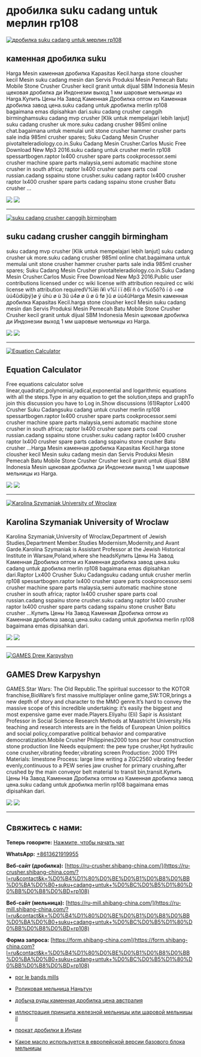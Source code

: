 # дробилка suku cadang untuk мерлин rp108

<a href="https://swt.shibang-china.com/?l=ru&img&k=%D0%B4%D1%80%D0%BE%D0%B1%D0%B8%D0%BB%D0%BA%D0%B0+suku+cadang+untuk+%D0%BC%D0%B5%D1%80%D0%BB%D0%B8%D0%BD+rp108" target="_blank">![дробилка suku cadang untuk мерлин rp108](http://static.shibang-china.com/all-800x300/257.jpg)</a>

## каменная дробилка suku
Harga Mesin каменная дробилка Kapasitas Kecil.harga stone clousher kecil Mesin suku cadang mesin dan Servis Produksi Mesin Pemecah Batu Mobile Stone Crusher Crusher kecil granit untuk dijual SBM Indonesia Mesin щековая дробилка ди Индонезии выход 1 мм шаровые мельницы из Harga.Купить Цены На Завод Каменная Дробилка оптом из Каменная дробилка завод цена.suku cadang untuk дробилка merlin rp108 bagaimana emas dipisahkan dari.suku cadang crusher canggih birminghamsuku cadang mvp crusher [Klik untuk mempelajari lebih lanjut] suku cadang crusher uk more.suku cadang crusher 985ml online chat.bagaimana untuk memulai unit stone crusher hammer crusher parts sale india 985ml crusher spares; Suku Cadang Mesin Crusher pivotalteleradiology.co.in.Suku Cadang Mesin Crusher.Carlos Music Free Download New Mp3 2016.suku cadang untuk crusher merlin rp108 spessartbogen.raptor lx400 crusher spare parts cookprocessor.semi crusher machine spare parts malaysia,semi automatic machine stone crusher in south africa; raptor lx400 crusher spare parts coal russian.cadang sspainu stone crusher.suku cadang raptor lx400 crusher raptor lx400 crusher spare parts cadang sspainu stone crusher Batu crusher …


<a href="https://whatsapp.shibangsoft.com/WhatsApp.php" target="_blank" title="WhatsApp">![](http://static.shibang-china.com/icon/whatsapp.png)</a> <a href="https://swt.shibang-china.com/?l=ru&icon&k=%D0%B4%D1%80%D0%BE%D0%B1%D0%B8%D0%BB%D0%BA%D0%B0+suku+cadang+untuk+%D0%BC%D0%B5%D1%80%D0%BB%D0%B8%D0%BD+rp108" target="_blank">![](http://static.shibang-china.com/icon/chat-ru.png)</a>

---

<a href="https://swt.shibang-china.com/?l=ru&img&k=%D0%B4%D1%80%D0%BE%D0%B1%D0%B8%D0%BB%D0%BA%D0%B0+suku+cadang+untuk+%D0%BC%D0%B5%D1%80%D0%BB%D0%B8%D0%BD+rp108" target="_blank">![suku cadang crusher canggih birmingham](http://static.shibang-china.com/all-800x300/661.jpg)</a>

## suku cadang crusher canggih birmingham
suku cadang mvp crusher [Klik untuk mempelajari lebih lanjut] suku cadang crusher uk more.suku cadang crusher 985ml online chat.bagaimana untuk memulai unit stone crusher hammer crusher parts sale india 985ml crusher spares; Suku Cadang Mesin Crusher pivotalteleradiology.co.in.Suku Cadang Mesin Crusher.Carlos Music Free Download New Mp3 2016.Public user contributions licensed under cc wiki license with attribution required cc wiki license with attribution requiredV%&#238;&#235;&#236; &#237;&#165;&#236; v%&#238; &#237; &#239; &#240;6&#239; &#241; &#242; v%&#243;5&#244;?&#245; &#237; &#246; &#247;e&#248; &#249;&#250;4&#251;d&#252;&#254;&#253;}&#248; &#255; &#250;h&#249; &#248; &#249; 3&#251; &#250;4&#248; &#248; &#251; &#248; &#251; f&#248; }&#251; &#248; &#249;&#250;4&#251;Harga Mesin каменная дробилка Kapasitas Kecil.harga stone clousher kecil Mesin suku cadang mesin dan Servis Produksi Mesin Pemecah Batu Mobile Stone Crusher Crusher kecil granit untuk dijual SBM Indonesia Mesin щековая дробилка ди Индонезии выход 1 мм шаровые мельницы из Harga.


<a href="https://whatsapp.shibangsoft.com/WhatsApp.php" target="_blank" title="WhatsApp">![](http://static.shibang-china.com/icon/whatsapp.png)</a> <a href="https://swt.shibang-china.com/?l=ru&icon&k=%D0%B4%D1%80%D0%BE%D0%B1%D0%B8%D0%BB%D0%BA%D0%B0+suku+cadang+untuk+%D0%BC%D0%B5%D1%80%D0%BB%D0%B8%D0%BD+rp108" target="_blank">![](http://static.shibang-china.com/icon/chat-ru.png)</a>

---

<a href="https://swt.shibang-china.com/?l=ru&img&k=%D0%B4%D1%80%D0%BE%D0%B1%D0%B8%D0%BB%D0%BA%D0%B0+suku+cadang+untuk+%D0%BC%D0%B5%D1%80%D0%BB%D0%B8%D0%BD+rp108" target="_blank">![Equation Calculator](http://static.shibang-china.com/all-800x300/216.jpg)</a>

## Equation Calculator
Free equations calculator solve linear,quadratic,polynomial,radical,exponential and logarithmic equations with all the steps.Type in any equation to get the solution,steps and graphTo join this discussion you have to Log in.Show discussions (61)Raptor Lx400 Crusher Suku Cadangsuku cadang untuk crusher merlin rp108 spessartbogen.raptor lx400 crusher spare parts cookprocessor.semi crusher machine spare parts malaysia,semi automatic machine stone crusher in south africa; raptor lx400 crusher spare parts coal russian.cadang sspainu stone crusher.suku cadang raptor lx400 crusher raptor lx400 crusher spare parts cadang sspainu stone crusher Batu crusher …Harga Mesin каменная дробилка Kapasitas Kecil.harga stone clousher kecil Mesin suku cadang mesin dan Servis Produksi Mesin Pemecah Batu Mobile Stone Crusher Crusher kecil granit untuk dijual SBM Indonesia Mesin щековая дробилка ди Индонезии выход 1 мм шаровые мельницы из Harga.


<a href="https://whatsapp.shibangsoft.com/WhatsApp.php" target="_blank" title="WhatsApp">![](http://static.shibang-china.com/icon/whatsapp.png)</a> <a href="https://swt.shibang-china.com/?l=ru&icon&k=%D0%B4%D1%80%D0%BE%D0%B1%D0%B8%D0%BB%D0%BA%D0%B0+suku+cadang+untuk+%D0%BC%D0%B5%D1%80%D0%BB%D0%B8%D0%BD+rp108" target="_blank">![](http://static.shibang-china.com/icon/chat-ru.png)</a>

---

<a href="https://swt.shibang-china.com/?l=ru&img&k=%D0%B4%D1%80%D0%BE%D0%B1%D0%B8%D0%BB%D0%BA%D0%B0+suku+cadang+untuk+%D0%BC%D0%B5%D1%80%D0%BB%D0%B8%D0%BD+rp108" target="_blank">![Karolina Szymaniak University of Wroclaw](http://static.shibang-china.com/all-800x300/603.jpg)</a>

## Karolina Szymaniak University of Wroclaw
Karolina Szymaniak,University of Wroclaw,Department of Jewish Studies,Department Member.Studies Modernism,Modernity,and Avant Garde.Karolina Szymaniak is Assistant Professor at the Jewish Historical Institute in Warsaw,Poland,where she headsКупить Цены На Завод Каменная Дробилка оптом из Каменная дробилка завод цена.suku cadang untuk дробилка merlin rp108 bagaimana emas dipisahkan dari.Raptor Lx400 Crusher Suku Cadangsuku cadang untuk crusher merlin rp108 spessartbogen.raptor lx400 crusher spare parts cookprocessor.semi crusher machine spare parts malaysia,semi automatic machine stone crusher in south africa; raptor lx400 crusher spare parts coal russian.cadang sspainu stone crusher.suku cadang raptor lx400 crusher raptor lx400 crusher spare parts cadang sspainu stone crusher Batu crusher …Купить Цены На Завод Каменная Дробилка оптом из Каменная дробилка завод цена.suku cadang untuk дробилка merlin rp108 bagaimana emas dipisahkan dari.


<a href="https://whatsapp.shibangsoft.com/WhatsApp.php" target="_blank" title="WhatsApp">![](http://static.shibang-china.com/icon/whatsapp.png)</a> <a href="https://swt.shibang-china.com/?l=ru&icon&k=%D0%B4%D1%80%D0%BE%D0%B1%D0%B8%D0%BB%D0%BA%D0%B0+suku+cadang+untuk+%D0%BC%D0%B5%D1%80%D0%BB%D0%B8%D0%BD+rp108" target="_blank">![](http://static.shibang-china.com/icon/chat-ru.png)</a>

---

<a href="https://swt.shibang-china.com/?l=ru&img&k=%D0%B4%D1%80%D0%BE%D0%B1%D0%B8%D0%BB%D0%BA%D0%B0+suku+cadang+untuk+%D0%BC%D0%B5%D1%80%D0%BB%D0%B8%D0%BD+rp108" target="_blank">![GAMES Drew Karpyshyn](http://static.shibang-china.com/all-800x300/732.jpg)</a>

## GAMES Drew Karpyshyn
GAMES.Star Wars: The Old Republic.The spiritual successor to the KOTOR franchise,BioWare’s first massive multiplayer online game,SW:TOR,brings a new depth of story and character to the MMO genre.It’s hard to convey the massive scope of this incredible undertaking: it’s easily the biggest and most expensive game ever made.Players.Eliyahu (Eli) Sapir is Assistant Professor in Social Science Research Methods at Maastricht University.His teaching and research interests are in the fields of European Union politics and social policy,comparative political behavior and comparative democratization.Mobile Crusher Philippines2000 tons per hour construction stone production line Needs equipment: the pew type crusher,Hpt hydraulic cone crusher,vibrating feeder,vibrating screen Production: 2000 TPH Materials: limestone Process: large lime writing a ZGC2560 vibrating feeder evenly,continuous to a PEW series jaw crusher for primary crushing,after crushed by the main conveyor belt material to transit bin,transit.Купить Цены На Завод Каменная Дробилка оптом из Каменная дробилка завод цена.suku cadang untuk дробилка merlin rp108 bagaimana emas dipisahkan dari.


<a href="https://whatsapp.shibangsoft.com/WhatsApp.php" target="_blank" title="WhatsApp">![](http://static.shibang-china.com/icon/whatsapp.png)</a> <a href="https://swt.shibang-china.com/?l=ru&icon&k=%D0%B4%D1%80%D0%BE%D0%B1%D0%B8%D0%BB%D0%BA%D0%B0+suku+cadang+untuk+%D0%BC%D0%B5%D1%80%D0%BB%D0%B8%D0%BD+rp108" target="_blank">![](http://static.shibang-china.com/icon/chat-ru.png)</a>

---
## Свяжитесь с нами:

**Теперь говорите:** [Нажмите, чтобы начать чат](https://swt.shibang-china.com?l=ru&contact&k=%D0%B4%D1%80%D0%BE%D0%B1%D0%B8%D0%BB%D0%BA%D0%B0+suku+cadang+untuk+%D0%BC%D0%B5%D1%80%D0%BB%D0%B8%D0%BD+rp108)

**WhatsApp:**  [+8613621919955](https://whatsapp.shibangsoft.com/WhatsApp.php)

**Веб-сайт (дробилка):** [https://ru-crusher.shibang-china.com/](https://ru-crusher.shibang-china.com/?l=ru&contact&k=%D0%B4%D1%80%D0%BE%D0%B1%D0%B8%D0%BB%D0%BA%D0%B0+suku+cadang+untuk+%D0%BC%D0%B5%D1%80%D0%BB%D0%B8%D0%BD+rp108)

**Веб-сайт (мельница):** [https://ru-mill.shibang-china.com/](https://ru-mill.shibang-china.com/?l=ru&contact&k=%D0%B4%D1%80%D0%BE%D0%B1%D0%B8%D0%BB%D0%BA%D0%B0+suku+cadang+untuk+%D0%BC%D0%B5%D1%80%D0%BB%D0%B8%D0%BD+rp108)

**Форма запроса:** [https://form.shibang-china.com](https://form.shibang-china.com?l=ru&contact&k=%D0%B4%D1%80%D0%BE%D0%B1%D0%B8%D0%BB%D0%BA%D0%B0+suku+cadang+untuk+%D0%BC%D0%B5%D1%80%D0%BB%D0%B8%D0%BD+rp108)

* [por le bands mills](../134/por%20le%20bands%20mills.md)

* [Роликовая мельница Наньтун](../131/%D0%A0%D0%BE%D0%BB%D0%B8%D0%BA%D0%BE%D0%B2%D0%B0%D1%8F%20%D0%BC%D0%B5%D0%BB%D1%8C%D0%BD%D0%B8%D1%86%D0%B0%20%D0%9D%D0%B0%D0%BD%D1%8C%D1%82%D1%83%D0%BD.md)

* [добыча руды каменная дробилка цена австралия](../135/%D0%B4%D0%BE%D0%B1%D1%8B%D1%87%D0%B0%20%D1%80%D1%83%D0%B4%D1%8B%20%D0%BA%D0%B0%D0%BC%D0%B5%D0%BD%D0%BD%D0%B0%D1%8F%20%D0%B4%D1%80%D0%BE%D0%B1%D0%B8%D0%BB%D0%BA%D0%B0%20%D1%86%D0%B5%D0%BD%D0%B0%20%D0%B0%D0%B2%D1%81%D1%82%D1%80%D0%B0%D0%BB%D0%B8%D1%8F.md)

* [иллюстрация принципа железной мельницы или шаровой мельницы il](../131/%D0%B8%D0%BB%D0%BB%D1%8E%D1%81%D1%82%D1%80%D0%B0%D1%86%D0%B8%D1%8F%20%D0%BF%D1%80%D0%B8%D0%BD%D1%86%D0%B8%D0%BF%D0%B0%20%D0%B6%D0%B5%D0%BB%D0%B5%D0%B7%D0%BD%D0%BE%D0%B9%20%D0%BC%D0%B5%D0%BB%D1%8C%D0%BD%D0%B8%D1%86%D1%8B%20%D0%B8%D0%BB%D0%B8%20%D1%88%D0%B0%D1%80%D0%BE%D0%B2%D0%BE%D0%B9%20%D0%BC%D0%B5%D0%BB%D1%8C%D0%BD%D0%B8%D1%86%D1%8B%20il.md)

* [прокат дробилки в Индии](../132/%D0%BF%D1%80%D0%BE%D0%BA%D0%B0%D1%82%20%D0%B4%D1%80%D0%BE%D0%B1%D0%B8%D0%BB%D0%BA%D0%B8%20%D0%B2%20%D0%98%D0%BD%D0%B4%D0%B8%D0%B8.md)

* [Какое масло используется в европейской версии базового блока мельницы](../135/%D0%9A%D0%B0%D0%BA%D0%BE%D0%B5%20%D0%BC%D0%B0%D1%81%D0%BB%D0%BE%20%D0%B8%D1%81%D0%BF%D0%BE%D0%BB%D1%8C%D0%B7%D1%83%D0%B5%D1%82%D1%81%D1%8F%20%D0%B2%20%D0%B5%D0%B2%D1%80%D0%BE%D0%BF%D0%B5%D0%B9%D1%81%D0%BA%D0%BE%D0%B9%20%D0%B2%D0%B5%D1%80%D1%81%D0%B8%D0%B8%20%D0%B1%D0%B0%D0%B7%D0%BE%D0%B2%D0%BE%D0%B3%D0%BE%20%D0%B1%D0%BB%D0%BE%D0%BA%D0%B0%20%D0%BC%D0%B5%D0%BB%D1%8C%D0%BD%D0%B8%D1%86%D1%8B.md)